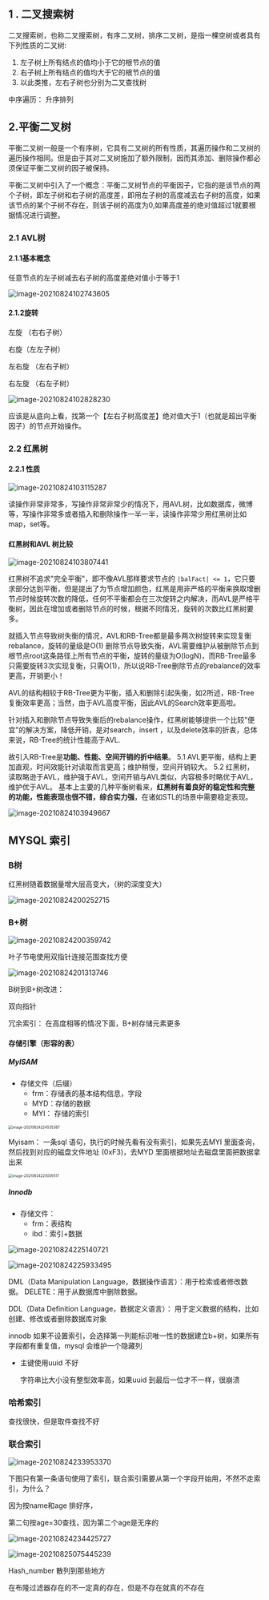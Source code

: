 ## 1 . 二叉搜索树

二叉搜索树，也称二叉搜索树，有序二叉树，排序二叉树，是指一棵空树或者具有下列性质的二叉树:

1. 左子树上所有结点的值均小于它的根节点的值
2. 右子树上所有结点的值均大于它的根节点的值
3. 以此类推，左右子树也分别为二叉查找树

中序遍历： 升序排列

## 2.平衡二叉树

平衡二叉树一般是一个有序树，它具有二叉树的所有性质，其遍历操作和二叉树的遍历操作相同。但是由于其对二叉树施加了额外限制，因而其添加、删除操作都必须保证平衡二叉树的因子被保持。

平衡二叉树中引入了一个概念：平衡二叉树节点的平衡因子，它指的是该节点的两个子树，即左子树和右子树的高度差，即用左子树的高度减去右子树的高度，如果该节点的某个子树不存在，则该子树的高度为0,如果高度差的绝对值超过1就要根据情况进行调整。

### 2.1 AVL树

#### 2.1.1基本概念

任意节点的左子树减去右子树的高度差绝对值小于等于1

![image-20210824102743605](概念.assets/image-20210824102743605.png)

#### 2.1.2旋转

左旋 （右右子树）

右旋（左左子树）

左右旋 （左右子树）

右左旋  （右左子树）

![image-20210824102828230](概念.assets/image-20210824102828230.png)

应该是从底向上看，找第一个【左右子树高度差】绝对值大于1（也就是超出平衡因子）的节点开始操作。

### 2.2 红黑树

#### 2.2.1 性质

![image-20210824103115287](概念.assets/image-20210824103115287.png)

读操作非常非常多，写操作非常非常少的情况下，用AVL树，比如数据库，微博等，写操作非常多或者插入和删除操作一半一半，读操作非常少用红黑树比如map，set等。



#### 红黑树和AVL 树比较

![image-20210824103807441](概念.assets/image-20210824103807441.png)

红黑树不追求"完全平衡"，即不像AVL那样要求节点的 `|balFact| <= 1`，它只要求部分达到平衡，但是提出了为节点增加颜色，红黑是用非严格的平衡来换取增删节点时候旋转次数的降低，任何不平衡都会在三次旋转之内解决，而AVL是严格平衡树，因此在增加或者删除节点的时候，根据不同情况，旋转的次数比红黑树要多。

就插入节点导致树失衡的情况，AVL和RB-Tree都是最多两次树旋转来实现复衡rebalance，旋转的量级是O(1)
 删除节点导致失衡，AVL需要维护从被删除节点到根节点root这条路径上所有节点的平衡，旋转的量级为O(logN)，而RB-Tree最多只需要旋转3次实现复衡，只需O(1)，所以说RB-Tree删除节点的rebalance的效率更高，开销更小！

AVL的结构相较于RB-Tree更为平衡，插入和删除引起失衡，如2所述，RB-Tree复衡效率更高；当然，由于AVL高度平衡，因此AVL的Search效率更高啦。

针对插入和删除节点导致失衡后的rebalance操作，红黑树能够提供一个比较"便宜"的解决方案，降低开销，是对search，insert ，以及delete效率的折衷，总体来说，RB-Tree的统计性能高于AVL.

故引入RB-Tree是**功能、性能、空间开销的折中结果**。
 5.1 AVL更平衡，结构上更加直观，时间效能针对读取而言更高；维护稍慢，空间开销较大。
 5.2 红黑树，读取略逊于AVL，维护强于AVL，空间开销与AVL类似，内容极多时略优于AVL，维护优于AVL。
 基本上主要的几种平衡树看来，**红黑树有着良好的稳定性和完整的功能，性能表现也很不错，综合实力强**，在诸如STL的场景中需要稳定表现。



![image-20210824103949667](概念.assets/image-20210824103949667.png)

## MYSQL 索引

### B树

红黑树随着数据量增大层高变大，（树的深度变大）

![image-20210824200252715](概念.assets/image-20210824200252715.png)

### B+树

![image-20210824200359742](概念.assets/image-20210824200359742.png)

叶子节电使用双指针连接范围查找方便

![image-20210824201313746](概念.assets/image-20210824201313746.png)

B树到B+树改进：

双向指针

冗余索引： 在高度相等的情况下面，B+树存储元素更多

#### 存储引擎（形容的表）

##### MyISAM

- 存储文件（后缀）
  - frm：存储表的基本结构信息，字段
  - MYD：存储的数据
  - MYI： 存储的索引

<img src="概念.assets/image-20210824224535387.png" alt="image-20210824224535387" style="zoom:50%;" />



Myisam： 一条sql 语句，执行的时候先看有没有索引，如果先去MYI 里面查询，然后找到对应的磁盘文件地址 (0xF3)，去MYD 里面根据地址去磁盘里面把数据拿出来



<img src="概念.assets/image-20210824225005517.png" alt="image-20210824225005517" style="zoom:50%;" />

##### Innodb

- 存储文件：
  - frm：表结构
  - ibd：索引+数据

![image-20210824225140721](概念.assets/image-20210824225140721.png)





![image-20210824225933495](概念.assets/image-20210824225933495.png)

DML（Data Manipulation Language，数据操作语言）：用于检索或者修改数据。 DELETE：用于从数据库中删除数据。 

DDL（Data Definition Language，数据定义语言）： 用于定义数据的结构，比如创建、修改或者删除数据库对象



innodb 如果不设置索引，会选择第一列能标识唯一性的数据建立b+树，如果所有字段都有重复值，mysql 会维护一个隐藏列



- 主键使用uuid 不好

  字符串比大小没有整型效率高，如果uuid 到最后一位才不一样，很崩溃

  

### 哈希索引

查找很快，但是取件查找不好



### 联合索引

![image-20210824233953370](概念.assets/image-20210824233953370.png)





下图只有第一条语句使用了索引，联合索引需要从第一个字段开始用，不然不走索引，为什么？

因为按name和age 排好序，

第二句按age=30查找，因为第二个age是无序的

![image-20210824234425727](概念.assets/image-20210824234425727.png)















![image-20210825075445239](概念.assets/image-20210825075445239.png)

Hash_number 散列到那些地方

在布隆过滤器存在的不一定真的存在，但是不存在就真的不存在